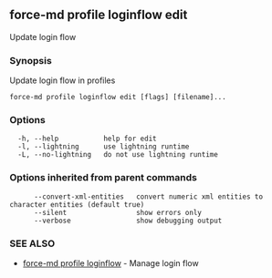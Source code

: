 ## force-md profile loginflow edit

Update login flow

### Synopsis

Update login flow in profiles

```
force-md profile loginflow edit [flags] [filename]...
```

### Options

```
  -h, --help           help for edit
  -l, --lightning      use lightning runtime
  -L, --no-lightning   do not use lightning runtime
```

### Options inherited from parent commands

```
      --convert-xml-entities   convert numeric xml entities to character entities (default true)
      --silent                 show errors only
      --verbose                show debugging output
```

### SEE ALSO

* [force-md profile loginflow](force-md_profile_loginflow.md)	 - Manage login flow

